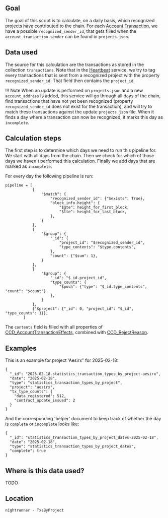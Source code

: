 
## Goal
The goal of this script is to calculate, on a daily basis, which recognized projects have contributed to the chain. For each [Account Transaction](../../entities/transaction.md/#account-transaction), we have a possible `recognized_sender_id`, that gets filled when the `account_transaction.sender` can be found in `projects.json`. 

## Data used
The source for this calculation are the transactions as stored in the collection `transactions`. Note that in the [Heartbeat](../every_block/heartbeat.md) service, we try to tag every transactions that is sent from a recognized project with the property `recognized_sender_id`. That field then contains the `project_id`. 

!!! Note
    When an update is performed on `projects.json` and a new `account_address` is added, this service will go through all days of the chain, find transactions that have not yet been recognized (property `recognized_sender_id` does not exist for the transaction), and will try to match these transactions against the update `projects.json` file. When it finds a day where a transaction can now be recognized, it marks this day as `incomplete`.

## Calculation steps
The first step is to determine which days we need to run this pipeline for. We start with all days from the chain. Then we check for which of those days we haven't performed this calculation. Finally we add days that are marked as `incomplete`. 

For every day the following pipeline is run:
```
pipeline = [
            {
                "$match": {
                    "recognized_sender_id": {"$exists": True},
                    "block_info.height": {
                        "$gte": height_for_first_block,
                        "$lte": height_for_last_block,
                    },
                }
            },
            {
                "$group": {
                    "_id": {
                        "project_id": "$recognized_sender_id",
                        "type_contents": "$type.contents",
                    },
                    "count": {"$sum": 1},
                }
            },
            {
                "$group": {
                    "_id": "$_id.project_id",
                    "type_counts": {
                        "$push": {"type": "$_id.type_contents", "count": "$count"}
                    },
                }
            },
            {"$project": {"_id": 0, "project_id": "$_id", "type_counts": 1}},
        ]
```


The `contents` field is filled with all properties of [CCD_AccountTransactionEffects](../../components/grpc.md/#ccdexplorer.grpc_client.CCD_Types.CCD_AccountTransactionEffects), combined with [CCD_RejectReason](../../components/grpc.md/#ccdexplorer.grpc_client.CCD_Types.CCD_RejectReason).


## Examples
This is an example for project 'Aesirx" for 2025-02-18:
```
{
  "_id": "2025-02-18-statistics_transaction_types_by_project-aesirx",
  "date": "2025-02-18",
  "type": "statistics_transaction_types_by_project",
  "project": "aesirx",
  "tx_type_counts": {
    "data_registered": 512,
    "contract_update_issued": 2
  }
}
```
And the corresponding 'helper' document to keep track of whether the day is `complete` or `incomplete` looks like:
```
{
  "_id": "statistics_transaction_types_by_project_dates-2025-02-18",
  "date": "2025-02-18",
  "type": "statistics_transaction_types_by_project_dates",
  "complete": true
}
```

## Where is this data used?
TODO

## Location
`nightrunner - TxsByProject`